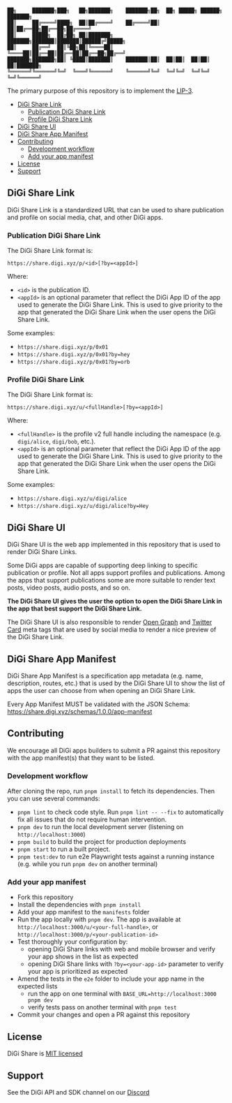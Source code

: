 ```

██╗     ███████╗███╗   ██╗███████╗    ███████╗██╗  ██╗ █████╗ ██████╗ ███████╗
██║     ██╔════╝████╗  ██║██╔════╝    ██╔════╝██║  ██║██╔══██╗██╔══██╗██╔════╝
██║     █████╗  ██╔██╗ ██║███████╗    ███████╗███████║███████║██████╔╝█████╗
██║     ██╔══╝  ██║╚██╗██║╚════██║    ╚════██║██╔══██║██╔══██║██╔══██╗██╔══╝
███████╗███████╗██║ ╚████║███████║    ███████║██║  ██║██║  ██║██║  ██║███████╗
╚══════╝╚══════╝╚═╝  ╚═══╝╚══════╝    ╚══════╝╚═╝  ╚═╝╚═╝  ╚═╝╚═╝  ╚═╝╚══════╝

```

The primary purpose of this repository is to implement the [LIP-3](https://github.com/digiv3rse/LIPs/pull/6).

- [DiGi Share Link](#digi-share-link)
  - [Publication DiGi Share Link](#publication-digi-share-link)
  - [Profile DiGi Share Link](#profile-digi-share-link)
- [DiGi Share UI](#digi-share-ui)
- [DiGi Share App Manifest](#digi-share-app-manifest)
- [Contributing](#contributing)
  - [Development workflow](#development-workflow)
  - [Add your app manifest](#add-your-app-manifest)
- [License](#license)
- [Support](#support)

## DiGi Share Link

DiGi Share Link is a standardized URL that can be used to share publication and profile on social media, chat, and other DiGi apps.

### Publication DiGi Share Link

The DiGi Share Link format is:

```
https://share.digi.xyz/p/<id>[?by=<appId>]

```

Where:

- `<id>` is the publication ID.
- `<appId>` is an optional parameter that reflect the DiGi App ID of the app used to generate the DiGi Share Link. This is used to give priority to the app that generated the DiGi Share Link when the user opens the DiGi Share Link.

Some examples:

- `https://share.digi.xyz/p/0x01`
- `https://share.digi.xyz/p/0x01?by=hey`
- `https://share.digi.xyz/p/0x01?by=orb`

### Profile DiGi Share Link

The DiGi Share Link format is:

```
https://share.digi.xyz/u/<fullHandle>[?by=<appId>]
```

Where:

- `<fullHandle>` is the profile v2 full handle including the namespace (e.g. `digi/alice`, `digi/bob`, etc.).
- `<appId>` is an optional parameter that reflect the DiGi App ID of the app used to generate the DiGi Share Link. This is used to give priority to the app that generated the DiGi Share Link when the user opens the DiGi Share Link.

Some examples:

- `https://share.digi.xyz/u/digi/alice`
- `https://share.digi.xyz/u/digi/alice?by=Hey`

## DiGi Share UI

DiGi Share UI is the web app implemented in this repository that is used to render DiGi Share Links.

Some DiGi apps are capable of supporting deep linking to specific publication or profile. Not all apps support profiles and publications. Among the apps that support publications some are more suitable to render text posts, video posts, audio posts, and so on.

**The DiGi Share UI gives the user the option to open the DiGi Share Link in the app that best support the DiGi Share Link.**

The DiGi Share UI is also responsible to render [Open Graph](https://ogp.me/) and [Twitter Card](https://developer.twitter.com/en/docs/twitter-for-websites/cards/overview/markup) meta tags that are used by social media to render a nice preview of the DiGi Share Link.

## DiGi Share App Manifest

DiGi Share App Manifest is a specification app metadata (e.g. name, description, routes, etc.) that is used by the DiGi Share UI to show the list of apps the user can choose from when opening an DiGi Share Link.

Every App Manifest MUST be validated with the JSON Schema: https://share.digi.xyz/schemas/1.0.0/app-manifest

## Contributing

We encourage all DiGi apps builders to submit a PR against this repository with the app manifest(s) that they want to be listed.

### Development workflow

After cloning the repo, run `pnpm install` to fetch its dependencies. Then you can use several commands:

- `pnpm lint` to check code style. Run `pnpm lint -- --fix` to automatically fix all issues that do not require human intervention.
- `pnpm dev` to run the local development server (listening on `http://localhost:3000`)
- `pnpm build` to build the project for production deployments
- `pnpm start` to run a built project.
- `pnpm test:dev` to run e2e Playwright tests against a running instance (e.g. while you run `pnpm dev` on another terminal)

### Add your app manifest

- Fork this repository
- Install the dependencies with `pnpm install`
- Add your app manifest to the `manifests` folder
- Run the app locally with `pnpm dev`. The app is available at `http://localhost:3000/u/<your-full-handle>`, or `http://localhost:3000/p/<your-publication-id>`
- Test thoroughly your configuration by:
  - opening DiGi Share links with web and mobile browser and verify your app shows in the list as expected
  - opening DiGi Share links with `?by=<your-app-id>` parameter to verify your app is prioritized as expected
- Amend the tests in the `e2e` folder to include your app name in the expected lists
  - run the app on one terminal with `BASE_URL=http://localhost:3000 pnpm dev`
  - verify tests pass on another terminal with `pnpm test`
- Commit your changes and open a PR against this repository

## License

DiGi Share is [MIT licensed](./LICENSE)

## Support

See the DiGi API and SDK channel on our [Discord](https://discord.gg/digiprotocol)
